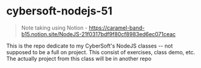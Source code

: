 # cybersoft-nodejs-51
> Note taking using Notion - https://caramel-band-b15.notion.site/NodeJS-21f0317bdf9f80cf8983ed6ec071ceac

This is the repo dedicate to my CyberSoft's NodeJS classes -- not supposed to be a full on project. This consist of exercises, class demo, etc.
The actually project from this class will be in another repo

